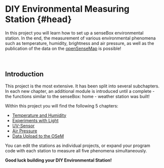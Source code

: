 # DIY Environmental Measuring Station {#head}

<div class="description">In this project you will learn how to set up a senseBox environmental station. In the end, the measurement of various environmental phenomena such as temperature, humidity, brightness and air pressure, as well as the publication of the data on the  <a href="https://opensensemap.org">openSenseMap</a>  is possible!</div>
<div class="line">
    <br>
    <br>
</div>

## Introduction

This project is the most extensive. It has been split into several subchapters. In each new chapter, an additional module is introduced until a complete - the functions similar to the senseBox: home - weather station was built!

Within this project you will find the following 5 chapters:

* [Temperature and Humidity](temp_luft.md)
* [Experiments with Light](licht.md)
* [UV-Sensor](UV_Sensor.md)
* [Air Pressure](luftdruck.md)
* [Data Upload to the OSeM](datenupload.md)

You can edit the stations as individual projects, or expand your program code with each station to measure all five phenomena simultaneously.

**Good luck building your DIY Environmental Station!**
